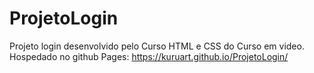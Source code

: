 # ProjetoLogin
 Projeto login desenvolvido pelo Curso HTML e CSS do Curso em video. 
Hospedado no github Pages: https://kuruart.github.io/ProjetoLogin/
